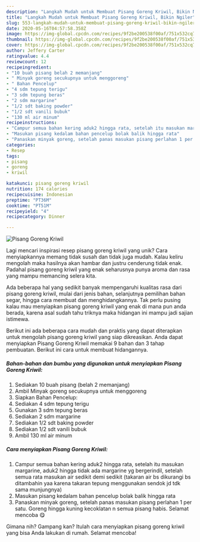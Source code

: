 ```yaml
---
description: "Langkah Mudah untuk Membuat Pisang Goreng Kriwil, Bikin Ngiler"
title: "Langkah Mudah untuk Membuat Pisang Goreng Kriwil, Bikin Ngiler"
slug: 553-langkah-mudah-untuk-membuat-pisang-goreng-kriwil-bikin-ngiler
date: 2020-05-16T04:57:58.358Z
image: https://img-global.cpcdn.com/recipes/9f2be200538f00af/751x532cq70/pisang-goreng-kriwil-foto-resep-utama.jpg
thumbnail: https://img-global.cpcdn.com/recipes/9f2be200538f00af/751x532cq70/pisang-goreng-kriwil-foto-resep-utama.jpg
cover: https://img-global.cpcdn.com/recipes/9f2be200538f00af/751x532cq70/pisang-goreng-kriwil-foto-resep-utama.jpg
author: Jeffery Carter
ratingvalue: 4.4
reviewcount: 12
recipeingredient:
- "10 buah pisang belah 2 memanjang"
- " Minyak goreng secukupnya untuk menggoreng"
- " Bahan Pencelup"
- "4 sdm tepung terigu"
- "3 sdm tepung beras"
- "2 sdm margarine"
- "1/2 sdt baking powder"
- "1/2 sdt vanili bubuk"
- "130 ml air minum"
recipeinstructions:
- "Campur semua bahan kering aduk2 hingga rata, setelah itu masukan margarine, aduk2 hingga tidak ada margarine yg bergerindil, setelah semua rata masukan air sedikit demi sedikit (takaran air bs dikurangi bs ditambahin yaa karena takaran tepung menggunakan sendok jd tdk sama munjungnya)"
- "Masukan pisang kedalam bahan pencelup bolak balik hingga rata"
- "Panaskan minyak goreng, setelah panas masukan pisang perlahan 1 per satu. Goreng hingga kuning kecoklatan n semua pisang habis. Selamat mencoba 😋"
categories:
- Resep
tags:
- pisang
- goreng
- kriwil

katakunci: pisang goreng kriwil 
nutrition: 174 calories
recipecuisine: Indonesian
preptime: "PT36M"
cooktime: "PT51M"
recipeyield: "4"
recipecategory: Dinner

---
```



![Pisang Goreng Kriwil](https://img-global.cpcdn.com/recipes/9f2be200538f00af/751x532cq70/pisang-goreng-kriwil-foto-resep-utama.jpg)

Lagi mencari inspirasi resep pisang goreng kriwil yang unik? Cara menyiapkannya memang tidak susah dan tidak juga mudah. Kalau keliru mengolah maka hasilnya akan hambar dan justru cenderung tidak enak. Padahal pisang goreng kriwil yang enak seharusnya punya aroma dan rasa yang mampu memancing selera kita.

Ada beberapa hal yang sedikit banyak mempengaruhi kualitas rasa dari pisang goreng kriwil, mulai dari jenis bahan, selanjutnya pemilihan bahan segar, hingga cara membuat dan menghidangkannya. Tak perlu pusing kalau mau menyiapkan pisang goreng kriwil yang enak di mana pun anda berada, karena asal sudah tahu triknya maka hidangan ini mampu jadi sajian istimewa.




Berikut ini ada beberapa cara mudah dan praktis yang dapat diterapkan untuk mengolah pisang goreng kriwil yang siap dikreasikan. Anda dapat menyiapkan Pisang Goreng Kriwil memakai 9 bahan dan 3 tahap pembuatan. Berikut ini cara untuk membuat hidangannya.

<!--inarticleads1-->

##### Bahan-bahan dan bumbu yang digunakan untuk menyiapkan Pisang Goreng Kriwil:

1. Sediakan 10 buah pisang (belah 2 memanjang)
1. Ambil  Minyak goreng secukupnya untuk menggoreng
1. Siapkan  Bahan Pencelup:
1. Sediakan 4 sdm tepung terigu
1. Gunakan 3 sdm tepung beras
1. Sediakan 2 sdm margarine
1. Sediakan 1/2 sdt baking powder
1. Sediakan 1/2 sdt vanili bubuk
1. Ambil 130 ml air minum




<!--inarticleads2-->

##### Cara menyiapkan Pisang Goreng Kriwil:

1. Campur semua bahan kering aduk2 hingga rata, setelah itu masukan margarine, aduk2 hingga tidak ada margarine yg bergerindil, setelah semua rata masukan air sedikit demi sedikit (takaran air bs dikurangi bs ditambahin yaa karena takaran tepung menggunakan sendok jd tdk sama munjungnya)
1. Masukan pisang kedalam bahan pencelup bolak balik hingga rata
1. Panaskan minyak goreng, setelah panas masukan pisang perlahan 1 per satu. Goreng hingga kuning kecoklatan n semua pisang habis. Selamat mencoba 😋




Gimana nih? Gampang kan? Itulah cara menyiapkan pisang goreng kriwil yang bisa Anda lakukan di rumah. Selamat mencoba!
